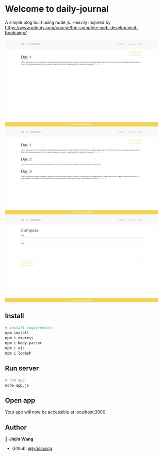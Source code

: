 # Welcome to daily-journal

A simple blog built using node js. Heavily inspired by https://www.udemy.com/course/the-complete-web-development-bootcamp/

![Home page](./public/static/home-page.png)
![Home page with multiple posts](./public/static/home-page-with-more-posts.png)
![Compose page](./public/static/compose-page.png)

## Install

```bash
# install requirements
npm install
npm i express
npm i body-parser
npm i ejs
npm i lodash
```
## Run server

```bash
# run app
node app.js
```

## Open app

Your app will now be accessible at localhost:3000

## Author

👤 **Jinjin Wang**

* Github: [@lyrisswing](https://github.com/lyrisswing)

